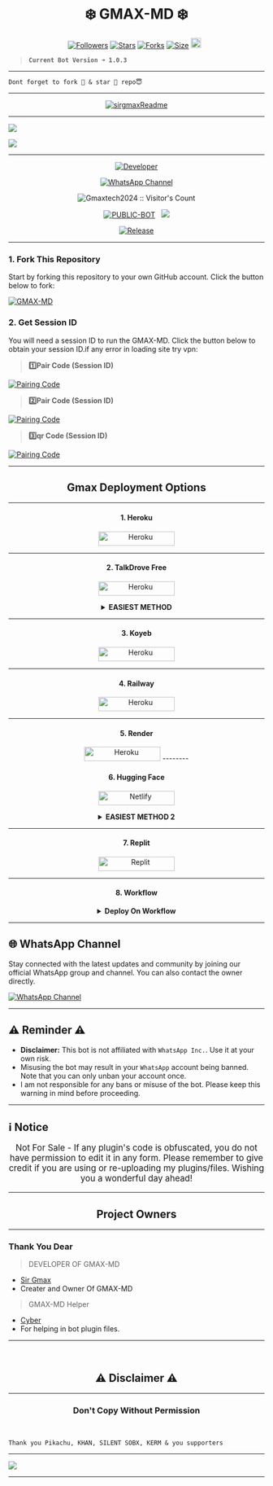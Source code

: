<p align="center">
  <h1 align="center">❄️ GMAX-MD ❄️</h1>
</p>

  <p align="center">
<a href="https://github.com/Gmaxtech2024/followers"><img title="Followers" src="https://img.shields.io/github/followers/Gmaxtech2024?color=blue&style=flat-square"></a>
<a href="https://github.com/Gmaxtech2024/GMAX-MD/stargazers/"><img title="Stars" src="https://img.shields.io/github/stars/Gmaxtech2024/GMAX-MD?color=blue&style=flat-square"></a>
<a href="https://github.com/Gmaxtech2024/GMAX-MD/network/members"><img title="Forks" src="https://img.shields.io/github/forks/Gmaxtech2024/GMAX-MD?color=blue&style=flat-square"></a>
<a href="https://github.com/Gmaxtech2024/GMAX-MD/"><img title="Size" src="https://img.shields.io/github/repo-size/Gmaxtech2024/GMAX-MD?style=flat-square&color=green"></a>
<a href="https://github.com/Gmaxtech2024/GMAX-MD/graphs/commit-activity"><img height="20" src="https://img.shields.io/badge/Maintained%3F-yes-green.svg"></a>&nbsp;&nbsp;
</p>
<p align='center'>
</p>

> **`Current Bot Version ➜ 1.0.3`**
---

```
Dont forget to fork 🍴 & star 🌟 repo😇
```
---

<p align="center">
  <a href="https://github.com/Gmaxtech2024">
    <img src="http://readme-typing-svg.herokuapp.com?color=blue&center=true&vCenter=true&multiline=false&lines=GMAX-MD+MultiDevice;Developed+by+Sir+Gmax;Give+star+and+fork+this+Repo+bro+🌟" alt="sirgmaxReadme">
  </a>
</p>

--- 

<a><img src='https://i.ibb.co/6BMJmGY/mrfrankofc.jpg'/></a>

<a><img src='https://i.imgur.com/LyHic3i.gif'/></a>

***

<p align="center">
  <a href="https://github.com/Gmaxtech2024"><img title="Developer" src="https://img.shields.io/badge/Author-Sir%20Gmax-397604.svg?style=for-the-badge&logo=github" /></a>
</p>

<div align="center">
  
[![WhatsApp Channel](https://img.shields.io/badge/Join-WhatsApp%20Channel-FF00F8?style=for-the-badge&logo=whatsapp)](https://whatsapp.com/channel/0029VagQEmB002T7MWo3Sj1D)
</div>

 <p align="center"><img src="https://profile-counter.glitch.me/{GMAX-MD}/count.svg" alt="Gmaxtech2024 :: Visitor's Count" old_src="https://profile-counter.glitch.me/{Sir Gmax}/count.svg" /></p>


<p align="center">
<a href="https://github.com/Gmaxtech2024/GMAX-MD"><img title="PUBLIC-BOT" src="https://img.shields.io/static/v1?label=Language&message=English&style=flat-square&color=darkpink"></a> &nbsp;
  <img src="https://komarev.com/ghpvc/?username=GMAX-MD&label=VIEWS&style=flat-square&color=blue" />
</p>
</p> 

<p align="center">
  <a href="https://github.com/Gmaxtech2024/GMAX-MD"><img title="Release" src="https://img.shields.io/badge/Release-beta%20v2.0-darkcyan.svg?style=for-the-badge&logo=appveyor" /></a>
</p>


***

### 1. Fork This Repository

Start by forking this repository to your own GitHub account. Click the button below to fork:

  <a href="https://github.com/Gmaxtech2024/GMAX-MD/fork"><img title="GMAX-MD" src="https://img.shields.io/badge/FORK-GMAX-MDh?color=blue&style=for-the-badge&logo=stackshare"></a>
  
### 2. Get Session ID 

You will need a session ID to run the GMAX-MD. Click the button below to obtain your session ID.if any error in loading site try vpn:

> **1️⃣Pair Code (Session ID)**

<a href='https://sessions12-86cb4755b42a.herokuapp.com/' target="_blank">
  <img alt='Pairing Code' src='https://img.shields.io/badge/Get%20Pairing%20Code-orange?style=for-the-badge&logo=opencv&logoColor=black'/>
</a>
<br> 

> **2️⃣Pair Code (Session ID)**

<a href='https://gmax-mega-1.onrender.com/' target="_blank">
  <img alt='Pairing Code' src='https://img.shields.io/badge/Get%20Pairing%20Code-darkpink?style=for-the-badge&logo=opencv&logoColor=black'/>
</a>
<br> 

> **3️⃣qr Code (Session ID)**

<a href='https://sessions12-86cb4755b42a.herokuapp.com/qr' target="_blank">
  <img alt='Pairing Code' src='https://img.shields.io/badge/Get%20Pairing%20Code-cyan?style=for-the-badge&logo=opencv&logoColor=black'/>
</a>
<br> 

---

<h2 align="center">Gmax Deployment Options</h2>

---

<h4 align="center">1. Heroku</h4>
<p style="text-align: center; font-size: 1.2em;">


<p align="center">
<a href='https://dashboard.heroku.com/new?template=https://github.com/Gmaxtech2024/GMAX-MD/tree/main' target="_blank"><img alt='Heroku' src='https://img.shields.io/badge/-heroku ‎ deploy-FF004D?style=for-the-badge&logo=heroku&logoColor=white'/< width=150 height=28/p></a>

----------

<h4 align="center">2. TalkDrove Free</h4>
<p style="text-align: center; font-size: 1.2em;">
  
<p align="center">
<a href='https://talkdrove.com/share-bot/66' target="_blank"><img alt='Heroku' src='https://img.shields.io/badge/-TalkDrove ‎Deploy-6971FF?style=for-the-badge&logo=Github&logoColor=white'/< width=150 height=28/p></a>
  
<details>
  
<b><strong><summary align="center" style="color: Yello;">EASIEST METHOD</summary></strong></b>
<p style="text-align: center; font-size: 1.2em;">
 

<h3 align="center"> HOW TO DEPLOY ON TALKDROVE</h3>
<h6 align-"center">
Create Account Here:

https://host.talkdrove.com/auth/signup?ref=9535F15A

Then Login
Claim 10 coins in wallet section
Locate where to deploy your bot
You will see a dashboard of bots listed 


Click next , next
Until you see GMAX MD
Then click on it

You will be asked to fill in some stuffs like your session Id , and other stuffs on how you want your bot to be ( bot settings ) , it's not hard I added examples


Get session I'd here:

https://tinyurl.com/gmax-md-session-id

After you're done filling it
Click deploy button 

If you can't see any deploy button , switch the website to dark mode 

It will show

That's all bot connected

`MR FRANK OFC`</h6>
</details>

--------------


<h4 align="center">3. Koyeb</h4>
<p style="text-align: center; font-size: 1.2em;">


<p align="center">
<a href='https://app.koyeb.com/services/deploy?type=git&repository=Gmaxtech2024/GMAX-MD&ports=3000&env[PREFIX]=.&env[SESSION_ID]=&env[ALWAYS_ONLINE]=false&env[MODE]=public&env[AUTO_STATUS_MSG]=Seen%20status%20by%20SUBZERO-MD&env[AUTO_STATUS_REPLY]=false&env[AUTO_STATUS_SEEN]=true&env[AUTO_TYPING]=false&env[ANTI_LINK]=true&env[AUTO_REACT]=false&env[READ_MESSAGE]=false' target="_blank"><img alt='Heroku' src='https://img.shields.io/badge/-koyeb ‎ deploy-FF009D?style=for-the-badge&logo=koyeb&logoColor=white'/< width=150 height=28/p></a>

-----
<h4 align="center">4. Railway</h4>
<p style="text-align: center; font-size: 1.2em;">

<p align="center">
<a href='https://railway.app/new' target="_blank"><img alt='Heroku' src='https://img.shields.io/badge/-railway deploy-FF8700?style=for-the-badge&logo=railway&logoColor=white'/< width=150 height=28/p></a>

-----

<h4 align="center">5. Render</h4>
<p style="text-align: center; font-size: 1.2em;">
  
<p align="center">
<a href='https://dashboard.render.com/web/new' target="_blank"><img alt='Heroku' src='https://img.shields.io/badge/-Render deploy-black?style=for-the-badge&logo=render&logoColot=white'/< width=150 height=28/p></a>
--------

<h4 align="center">6. Hugging Face</h4>
<p style="text-align: center; font-size: 1.2em;">
  
<p align="center">
<a href='https://app.netlify.com/' target="_blank"><img alt='Netlify' src='https://img.shields.io/badge/-Netlify Deploy-CC00FF?style=for-the-badge&logo=huggingface&logoColor=white'/< width=150 height=28/p></a> </a>

<details>
  
<b><strong><summary align="center" style="color: Yello;">EASIEST METHOD 2</summary></strong></b>
<p style="text-align: center; font-size: 1.2em;">
 

<h3 align="center"> HOW TO DEPLOY ON HUGGING FACE</h3>
<h6 align-"center">
*❄️ Deploy Gmax md On Hugging Face For Free !*

`Specs :`
- v2 CPU
- 16GB RAM

> `Steps to deploy`

`Step 1`
1. Go to hugginface.co/join and create an account and verify your email too.

`Step 2`
1. Go to https://huggingface.co/spaces/Gmaxtech2024/GMAX-MD

2. Tap on *three dots* _(as shown in image)_

3. Tap on *duplicate space* _(as shown in image)_

`Step 3`
1. Fill your details, e.g., Session ID, Bot Name, owner number etc...

2. Tap on *duplicate space shown below*

```After that wait 10 seconds & your have deployed it successfuly  for free 24/7```

> CREDITS PIKABOTZ🎐

*POWERED By Sir Gmax*</h6>

</details>

--------------


<h4 align="center">7. Replit</h4>
<p style="text-align: center; font-size: 1.2em;">

<p align="center">
<a href='https://replit.com/~' target="_blank"><img alt='Replit' src='https://img.shields.io/badge/-Replit Deploy-1976D2?style=for-the-badge&logo=replit&logoColor=white'/< width=150 height=28/p></a> </a>

 --------
 <h4 align="center">8. Workflow</h4>
<p style="text-align: center; font-size: 1.2em;">


<details>

<b><strong><summary align="center" style="color: Yello;">Deploy On Workflow</summary></strong></b>
<p style="text-align: center; font-size: 1.2em;">
 
<h8>Copy the workflow codes and then frok the repo edit config add session id then save and now click on repo action tag then click on start new workflow then paste workflow codes name them deploy and save the file</h8>
<h3 align-"center"> Important</h3>
<h6 align-"center">Attention! We do not take responsibility if your github account is suspended through this Deploy method, I advise you not to use this workflow deploy method in the latest github accounts, github accounts created a year or more ago have not received the risk of suspension so far, this works It will only be done for 6 hours, you need to update the code to reactivate it.</h6>

```
name: Node.js CI

on:
  push:
    branches:
      - main
  pull_request:
    branches:
      - main

jobs:
  build:

    runs-on: ubuntu-latest

    strategy:
      matrix:
        node-version: [20.x]

    steps:
    - name: Checkout repository
      uses: actions/checkout@v3

    - name: Set up Node.js
      uses: actions/setup-node@v3
      with:
        node-version: ${{ matrix.node-version }}

    - name: Install dependencies
      run: npm install

    - name: Start application
      run: npm start
```
</details> 

***




## 🌐 WhatsApp Channel 

Stay connected with the latest updates and community by joining our official WhatsApp group and channel. You can also contact the owner directly.

[![WhatsApp Channel](https://img.shields.io/badge/Join-WhatsApp%20Channel-25D366?style=for-the-badge&logo=whatsapp)](https://whatsapp.com/channel/0029VagQEmB002T7MWo3Sj1D)

***

<h2 align="left">⚠️ Reminder ⚠️</h2>
<p style="text-align: center; font-size: 1.2em;">

- **Disclaimer:** This bot is not affiliated with `WhatsApp Inc.`. Use it at your own risk.
- Misusing the bot may result in your `WhatsApp` account being banned. Note that you can only unban your account once.
- I am not responsible for any bans or misuse of the bot. Please keep this warning in mind before proceeding.

---

<h2 align="left">ℹ️ Notice</h2>
<p style="text-align: center; font-size: 1.2em;">
  Not For Sale - If any plugin's code is obfuscated, you do not have permission to edit it in any form. Please remember to give credit if you are using or re-uploading my plugins/files. Wishing you a wonderful day ahead!</p>
  
---

<h2 align="center"> Project Owners </h2>

---

### Thank You Dear

> DEVELOPER OF GMAX-MD 
- [Sir Gmax ](https://github.com/Gmaxtech2024)
- Creater and Owner Of GMAX-MD

> GMAX-MD Helper
- [Cyber](https://github.com/efkidgamerdev)
- For helping in bot plugin files.
---

 <br>
<h2 align="center"> ⚠️ Disclaimer ⚠️
 </h2>
 
 ---

<h3 align="center"> Don't Copy Without Permission 
</h3>

<br>

```
Thank you Pikachu, KHAN, SILENT SOBX, KERM & you supporters
```
-----
<a><img src='https://i.imgur.com/LyHic3i.gif'/></a>

------
